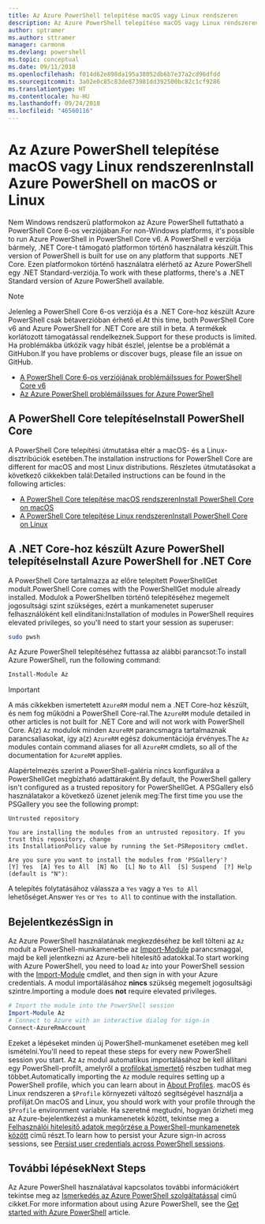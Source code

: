 ```yaml
---
title: Az Azure PowerShell telepítése macOS vagy Linux rendszeren
description: Az Azure PowerShell telepítése macOS vagy Linux rendszeren.
author: sptramer
ms.author: sttramer
manager: carmonm
ms.devlang: powershell
ms.topic: conceptual
ms.date: 09/11/2018
ms.openlocfilehash: f014d62e898da195a38052db6b7e37a2cd96dfdd
ms.sourcegitcommit: 3a02e0c85c83de873981dd392500bc82c1cf9286
ms.translationtype: HT
ms.contentlocale: hu-HU
ms.lasthandoff: 09/24/2018
ms.locfileid: "46560116"
---
```

# <a name="install-azure-powershell-on-macos-or-linux"></a><span data-ttu-id="6c9bd-103">Az Azure PowerShell telepítése macOS vagy Linux rendszeren</span><span class="sxs-lookup"><span data-stu-id="6c9bd-103">Install Azure PowerShell on macOS or Linux</span></span>

<span data-ttu-id="6c9bd-104">Nem Windows rendszerű platformokon az Azure PowerShell futtatható a PowerShell Core 6-os verziójában.</span><span class="sxs-lookup"><span data-stu-id="6c9bd-104">For non-Windows platforms, it's possible to run Azure PowerShell in PowerShell Core v6.</span></span> <span data-ttu-id="6c9bd-105">A PowerShell e verziója bármely, .NET Core-t támogató platformon történő használatra készült.</span><span class="sxs-lookup"><span data-stu-id="6c9bd-105">This version of PowerShell is built for use on any platform that supports .NET Core.</span></span> <span data-ttu-id="6c9bd-106">Ezen platformokon történő használatra elérhető az Azure PowerShell egy .NET Standard-verziója.</span><span class="sxs-lookup"><span data-stu-id="6c9bd-106">To work with these platforms, there's a .NET Standard version of Azure PowerShell available.</span></span>

> [!NOTE]
> <span data-ttu-id="6c9bd-107">Jelenleg a PowerShell Core 6-os verziója és a .NET Core-hoz készült Azure PowerShell csak bétaverzióban érhető el.</span><span class="sxs-lookup"><span data-stu-id="6c9bd-107">At this time, both PowerShell Core v6 and Azure PowerShell for .NET Core are still in beta.</span></span>
> <span data-ttu-id="6c9bd-108">A termékek korlátozott támogatással rendelkeznek.</span><span class="sxs-lookup"><span data-stu-id="6c9bd-108">Support for these products is limited.</span></span> <span data-ttu-id="6c9bd-109">Ha problémákba ütközik vagy hibát észlel, jelentse be a problémát a GitHubon.</span><span class="sxs-lookup"><span data-stu-id="6c9bd-109">If you have problems or discover bugs, please file an issue on GitHub.</span></span>
>
> * [<span data-ttu-id="6c9bd-110">A PowerShell Core 6-os verziójának problémái</span><span class="sxs-lookup"><span data-stu-id="6c9bd-110">Issues for PowerShell Core v6</span></span>](https://github.com/PowerShell/PowerShell/issues)
> * [<span data-ttu-id="6c9bd-111">Az Azure PowerShell problémái</span><span class="sxs-lookup"><span data-stu-id="6c9bd-111">Issues for Azure PowerShell</span></span>](https://github.com/azure/azure-docs-powershell/issues)

## <a name="install-powershell-core"></a><span data-ttu-id="6c9bd-112">A PowerShell Core telepítése</span><span class="sxs-lookup"><span data-stu-id="6c9bd-112">Install PowerShell Core</span></span>

<span data-ttu-id="6c9bd-113">A PowerShell Core telepítési útmutatása eltér a macOS- és a Linux-disztribúciók esetében.</span><span class="sxs-lookup"><span data-stu-id="6c9bd-113">The installation instructions for PowerShell Core are different for macOS and most Linux distributions.</span></span>
<span data-ttu-id="6c9bd-114">Részletes útmutatásokat a következő cikkekben talál:</span><span class="sxs-lookup"><span data-stu-id="6c9bd-114">Detailed instructions can be found in the following articles:</span></span>

* [<span data-ttu-id="6c9bd-115">A PowerShell Core telepítése macOS rendszeren</span><span class="sxs-lookup"><span data-stu-id="6c9bd-115">Install PowerShell Core on macOS</span></span>](/powershell/scripting/setup/installing-powershell-core-on-macos)
* [<span data-ttu-id="6c9bd-116">A PowerShell Core telepítése Linux rendszeren</span><span class="sxs-lookup"><span data-stu-id="6c9bd-116">Install PowerShell Core on Linux</span></span>](/powershell/scripting/setup/installing-powershell-core-on-linux)

## <a name="install-azure-powershell-for-net-core"></a><span data-ttu-id="6c9bd-117">A .NET Core-hoz készült Azure PowerShell telepítése</span><span class="sxs-lookup"><span data-stu-id="6c9bd-117">Install Azure PowerShell for .NET Core</span></span>

<span data-ttu-id="6c9bd-118">A PowerShell Core tartalmazza az előre telepített PowerShellGet modult.</span><span class="sxs-lookup"><span data-stu-id="6c9bd-118">PowerShell Core comes with the PowerShellGet module already installed.</span></span> <span data-ttu-id="6c9bd-119">Modulok a PowerShellben történő telepítéséhez megemelt jogosultsági szint szükséges, ezért a munkamenetet superuser felhasználóként kell elindítani:</span><span class="sxs-lookup"><span data-stu-id="6c9bd-119">Installation of modules in PowerShell requires elevated privileges, so you'll need to start your session as superuser:</span></span>

```bash
sudo pwsh
```

<span data-ttu-id="6c9bd-120">Az Azure PowerShell telepítéséhez futtassa az alábbi parancsot:</span><span class="sxs-lookup"><span data-stu-id="6c9bd-120">To install Azure PowerShell, run the following command:</span></span>

```powershell
Install-Module Az
```

> [!IMPORTANT]
> <span data-ttu-id="6c9bd-121">A más cikkekben ismertetett `AzureRM` modul nem a .NET Core-hoz készült, és nem fog működni a PowerShell Core-ral.</span><span class="sxs-lookup"><span data-stu-id="6c9bd-121">The `AzureRM` module detailed in other articles is not built for .NET Core and will not work with PowerShell Core.</span></span> <span data-ttu-id="6c9bd-122">A(z) `Az` modulok minden `AzureRM` parancsmagra tartalmaznak parancsaliasokat, így a(z) `AzureRM` egész dokumentációja érvényes.</span><span class="sxs-lookup"><span data-stu-id="6c9bd-122">The `Az` modules contain command aliases for all `AzureRM` cmdlets, so all of the documentation for `AzureRM` applies.</span></span>

<span data-ttu-id="6c9bd-123">Alapértelmezés szerint a PowerShell-galéria nincs konfigurálva a PowerShellGet megbízható adattáraként.</span><span class="sxs-lookup"><span data-stu-id="6c9bd-123">By default, the PowerShell gallery isn't configured as a trusted repository for PowerShellGet.</span></span> <span data-ttu-id="6c9bd-124">A PSGallery első használatakor a következő üzenet jelenik meg:</span><span class="sxs-lookup"><span data-stu-id="6c9bd-124">The first time you use the PSGallery you see the following prompt:</span></span>

```output
Untrusted repository

You are installing the modules from an untrusted repository. If you trust this repository, change
its InstallationPolicy value by running the Set-PSRepository cmdlet.

Are you sure you want to install the modules from 'PSGallery'?
[Y] Yes  [A] Yes to All  [N] No  [L] No to All  [S] Suspend  [?] Help (default is "N"):
```

<span data-ttu-id="6c9bd-125">A telepítés folytatásához válassza a `Yes` vagy a `Yes to All` lehetőséget.</span><span class="sxs-lookup"><span data-stu-id="6c9bd-125">Answer `Yes` or `Yes to All` to continue with the installation.</span></span>

## <a name="sign-in"></a><span data-ttu-id="6c9bd-126">Bejelentkezés</span><span class="sxs-lookup"><span data-stu-id="6c9bd-126">Sign in</span></span>

<span data-ttu-id="6c9bd-127">Az Azure PowerShell használatának megkezdéséhez be kell tölteni az `Az` modult a PowerShell-munkamenetbe az [Import-Module](/powershell/module/Microsoft.PowerShell.Core/Import-Module) parancsmaggal, majd be kell jelentkezni az Azure-beli hitelesítő adatokkal.</span><span class="sxs-lookup"><span data-stu-id="6c9bd-127">To start working with Azure PowerShell, you need to load `Az` into your PowerShell session with the [Import-Module](/powershell/module/Microsoft.PowerShell.Core/Import-Module) cmdlet, and then sign in with your Azure credentials.</span></span> <span data-ttu-id="6c9bd-128">A modul importálásához __nincs__ szükség megemelt jogosultsági szintre.</span><span class="sxs-lookup"><span data-stu-id="6c9bd-128">Importing a module does __not__ require elevated privileges.</span></span>

```powershell
# Import the module into the PowerShell session
Import-Module Az
# Connect to Azure with an interactive dialog for sign-in
Connect-AzureRmAccount
```

<span data-ttu-id="6c9bd-129">Ezeket a lépéseket minden új PowerShell-munkamenet esetében meg kell ismételni.</span><span class="sxs-lookup"><span data-stu-id="6c9bd-129">You'll need to repeat these steps for every new PowerShell session you start.</span></span> <span data-ttu-id="6c9bd-130">Az `Az` modul automatikus importálásához be kell állítani egy PowerShell-profilt, amelyről a [profilokat ismertető](/powershell/module/microsoft.powershell.core/about/about_profiles) részben tudhat meg többet.</span><span class="sxs-lookup"><span data-stu-id="6c9bd-130">Automatically importing the `Az` module requires setting up a PowerShell profile, which you can learn about in [About Profiles](/powershell/module/microsoft.powershell.core/about/about_profiles).</span></span>
<span data-ttu-id="6c9bd-131">macOS és Linux rendszeren a `$Profile` környezeti változó segítségével használja a profilját.</span><span class="sxs-lookup"><span data-stu-id="6c9bd-131">On macOS and Linux, you should work with your profile through the `$Profile` environment variable.</span></span> <span data-ttu-id="6c9bd-132">Ha szeretné megtudni, hogyan őrizheti meg az Azure-bejelentkezést a munkamenetek között, tekintse meg a [Felhasználói hitelesítő adatok megőrzése a PowerShell-munkamenetek között](context-persistence.md) című részt.</span><span class="sxs-lookup"><span data-stu-id="6c9bd-132">To learn how to persist your Azure sign-in across sessions, see [Persist user credentials across PowerShell sessions](context-persistence.md).</span></span>

## <a name="next-steps"></a><span data-ttu-id="6c9bd-133">További lépések</span><span class="sxs-lookup"><span data-stu-id="6c9bd-133">Next Steps</span></span>

<span data-ttu-id="6c9bd-134">Az Azure PowerShell használatával kapcsolatos további információkért tekintse meg az [Ismerkedés az Azure PowerShell szolgáltatással](get-started-azureps.md) című cikket.</span><span class="sxs-lookup"><span data-stu-id="6c9bd-134">For more information about using Azure PowerShell, see the [Get started with Azure PowerShell](get-started-azureps.md) article.</span></span>
